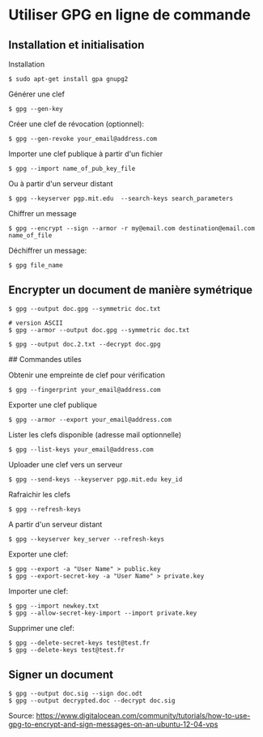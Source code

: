 # Utiliser GPG en ligne de commande

## Installation et initialisation

Installation

	$ sudo apt-get install gpa gnupg2

Générer une clef

    $ gpg --gen-key

Créer une clef de révocation (optionnel):

	$ gpg --gen-revoke your_email@address.com

Importer une clef publique à partir d'un fichier

    $ gpg --import name_of_pub_key_file

Ou à partir d'un serveur distant

	$ gpg --keyserver pgp.mit.edu  --search-keys search_parameters

Chiffrer un message

	$ gpg --encrypt --sign --armor -r my@email.com destination@email.com name_of_file

Déchiffrer un message:

	$ gpg file_name

## Encrypter un document de manière symétrique

    $ gpg --output doc.gpg --symmetric doc.txt

    # version ASCII
    $ gpg --armor --output doc.gpg --symmetric doc.txt

    $ gpg --output doc.2.txt --decrypt doc.gpg

## Commandes utiles

Obtenir une empreinte de clef pour vérification

	$ gpg --fingerprint your_email@address.com

Exporter une clef publique

	$ gpg --armor --export your_email@address.com

Lister les clefs disponible (adresse mail optionnelle)

	$ gpg --list-keys your_email@address.com

Uploader une clef vers un serveur

	$ gpg --send-keys --keyserver pgp.mit.edu key_id

Rafraichir les clefs

	$ gpg --refresh-keys

A partir d'un serveur distant

	$ gpg --keyserver key_server --refresh-keys

Exporter une clef:

	$ gpg --export -a "User Name" > public.key
	$ gpg --export-secret-key -a "User Name" > private.key

Importer une clef:

	$ gpg --import newkey.txt
	$ gpg --allow-secret-key-import --import private.key

Supprimer une clef:

    $ gpg --delete-secret-keys test@test.fr
    $ gpg --delete-keys test@test.fr

	

## Signer un document

	$ gpg --output doc.sig --sign doc.odt
	$ gpg --output decrypted.doc --decrypt doc.sig 
	

Source: https://www.digitalocean.com/community/tutorials/how-to-use-gpg-to-encrypt-and-sign-messages-on-an-ubuntu-12-04-vps

